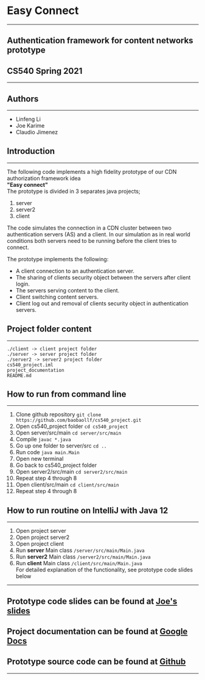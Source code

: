 
# Easy Connect
- - -
## Authentication framework for content networks prototype 
## CS540 Spring 2021
- - -
## Authors
- - -
- Linfeng Li
- Joe Karime
- Claudio Jimenez

## Introduction
- - -
The following code implements a high fidelity prototype of our
CDN authorization framework idea  
**"Easy connect"**  
The prototype is divided in 3 separates 
java projects;
1. server 
2. server2 
3. client

The code simulates the connection in a CDN cluster between two 
authentication servers (AS) and a client. In our simulation as in real world 
conditions both servers need to be running before the client tries to
connect.

The prototype implements the following:
- A client connection to an authentication server.
- The sharing of clients security object between the servers after
  client login.
- The servers serving content to the client.
- Client switching content servers.
- Client log out and removal of clients security object in 
  authentication servers.
  


## Project folder content
- - -
```
./client -> client project folder
./server -> server project folder
./server2 -> server2 project folder
cs540_project.iml
project_documentation 
README.md
```

## How to run from command line
- - -
1. Clone github repository
`git clone https://github.com/baobaollf/cs540_project.git`
2. Open cs540_project folder
`cd cs540_project`   
3. Open server/src/main
   `cd server/src/main`
4. Compile
`javac *.java`
5. Go up one folder to server/src
`cd ..`
6. Run code
`java main.Main`
7. Open new terminal
8. Go back to cs540_project folder 
9. Open server2/src/main
`cd server2/src/main`
10. Repeat step 4 through 8
11. Open client/src/main
`cd client/src/main`
12. Repeat step 4 through 8

## How to run routine on IntelliJ with Java 12
- - -
1. Open project server
2. Open project server2
3. Open project client   
3. Run **server** Main class `/server/src/main/Main.java`
4. Run **server2** Main class `/server2/src/main/Main.java`
5. Run **client** Main class `/client/src/main/Main.java`  
For detailed explanation of the functionality, see prototype code slides below
- - - 
## Prototype code slides can be found at [Joe's slides](???)
## Project documentation can be found at [Google Docs](https://docs.google.com/document/d/1WNN0oufbqCAFiISOD6adxGTJDJFcAy25TC9lBR0bhPI/edit?usp=sharing)
## Prototype source code can be found at [Github](https://github.com/baobaollf/cs540_project.git)


- - -
